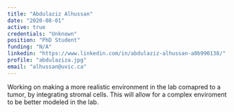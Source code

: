 ```yaml
---
title: "Abdulaziz Alhussan"
date: "2020-08-01"
active: true
credentials: "Unknown"
position: "PhD Student"
funding: "N/A"
linkedin: "https://www.linkedin.com/in/abdulaziz-alhussan-a0b990138/"
profile: "abdulaziza.jpg"
email: "alhussan@uvic.ca"
---
```


Working on making a more realistic environment in the lab comapred to a tumor, by integrating stromal cells. This will allow for a complex enviroment to be better modeled in the lab.
